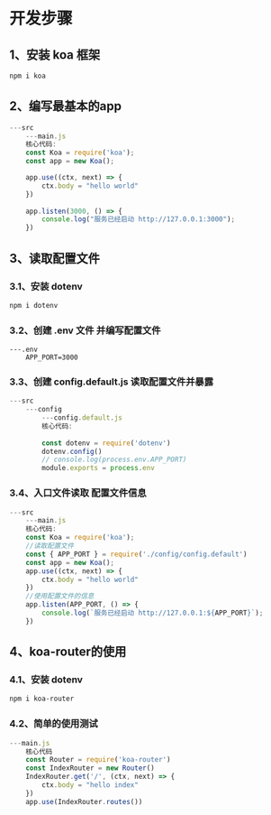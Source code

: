 # 开发步骤

## 1、安装 koa 框架

```bash
npm i koa
```

## 2、编写最基本的app

```javascript
---src
	---main.js
	核心代码:
    const Koa = require('koa');
    const app = new Koa();

    app.use((ctx, next) => {
        ctx.body = "hello world"
    })
    
    app.listen(3000, () => {
        console.log("服务已经启动 http://127.0.0.1:3000");
    })
```

## 3、读取配置文件

### 3.1、安装 dotenv

```bash
npm i dotenv
```

### 3.2、创建 .env 文件 并编写配置文件

```
---.env
    APP_PORT=3000
```

### 3.3、创建 config.default.js 读取配置文件并暴露

```javascript
---src
	---config
		---config.default.js
		核心代码:
		
		const dotenv = require('dotenv')
		dotenv.config()
		// console.log(process.env.APP_PORT)
		module.exports = process.env
```

### 3.4、入口文件读取 配置文件信息

```javascript
---src
	---main.js
	核心代码:
	const Koa = require('koa');
	//读取配置文件
	const { APP_PORT } = require('./config/config.default')
	const app = new Koa();
	app.use((ctx, next) => {
    	ctx.body = "hello world"
	})
	//使用配置文件的信息
	app.listen(APP_PORT, () => {
   	 	console.log(`服务已经启动 http://127.0.0.1:${APP_PORT}`);
	})
```

## 4、koa-router的使用

### 4.1、安装 dotenv

```bash
npm i koa-router
```

### 4.2、简单的使用测试

```javascript
---main.js
	核心代码
	const Router = require('koa-router')
	const IndexRouter = new Router()
	IndexRouter.get('/', (ctx, next) => {
    	ctx.body = "hello index"
	})
	app.use(IndexRouter.routes())
```







